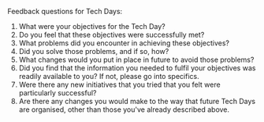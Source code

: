 Feedback questions for Tech Days:
  1. What were your objectives for the Tech Day?
  2. Do you feel that these objectives were successfully met?
  3. What problems did you encounter in achieving these objectives?
  4. Did you solve those problems, and if so, how?
  5. What changes would you put in place in future to avoid those problems?
  6. Did you find that the information you needed to fulfil your objectives was
      readily available to you? If not, please go into specifics.
  7. Were there any new initiatives that you tried that you felt were
particularly
      successful?
  8. Are there any changes you would make to the way that future Tech Days
      are organised, other than those you've already described above.
